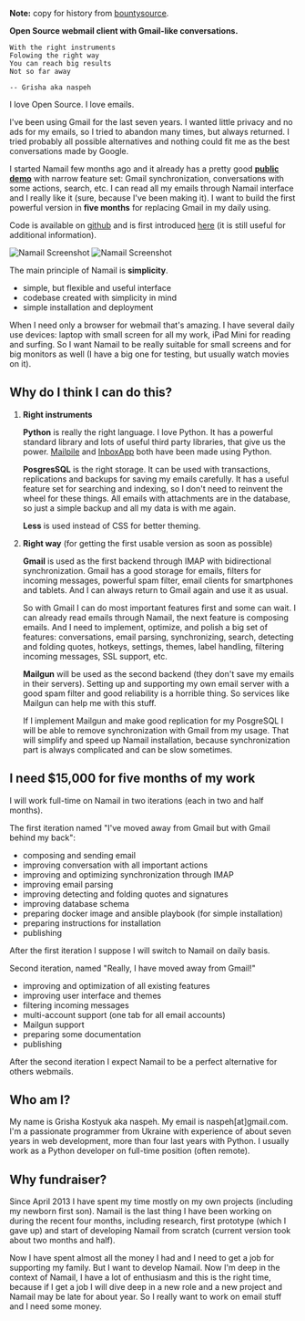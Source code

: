 **Note:** copy for history from [bountysource][bounty].

[bounty]: https://www.bountysource.com/teams/naspeh/fundraiser

**Open Source webmail client with Gmail-like conversations.**

    With the right instruments
    Folowing the right way
    You can reach big results
    Not so far away

    -- Grisha aka naspeh

I love Open Source. I love emails.

I've been using Gmail for the last seven years. I wanted little privacy and no ads for my emails, so I tried to abandon many times, but always returned. I tried probably all possible alternatives and nothing could fit me as the best conversations made by Google.

I started Namail few months ago and it already has a pretty good **[public demo][demo]** with narrow feature set: Gmail synchronization, conversations with some actions, search, etc. I can read all my emails through Namail interface and I really like it (sure, because I've been making it). I want to build the first powerful version in **five months** for replacing Gmail in my daily using.

[demo]: http://demo.pusto.org

Code is available on [github][gh] and is first introduced [here][intro] (it is still useful for additional information).

[gh]: https://github.com/naspeh/namail
[intro]: http://pusto.org/en/mailr/

![Namail Screenshot](//pusto.org/en/mailr/screenshot-one.png)
![Namail Screenshot](//pusto.org/en/mailr/screenshot-s.png)

The main principle of Namail is **simplicity**.

 - simple, but flexible and useful interface
 - codebase created with simplicity in mind
 - simple installation and deployment

When I need only a browser for webmail that's amazing. I have several daily use devices: laptop with small screen for all my work, iPad Mini for reading and surfing. So I want Namail to be really suitable for small screens and for big monitors as well (I have a big one for testing, but usually watch movies on it).

Why do I think I can do this?
-----------------------------
1. **Right instruments**

   **Python** is really the right language. I love Python. It has a powerful standard library and lots of useful third party libraries, that give us the power. [Mailpile][mp] and [InboxApp][inboxapp] both have been made using Python.

   **PosgresSQL** is the right storage. It can be used with transactions, replications and backups for saving my emails carefully. It has a useful feature set for searching and indexing, so I don't need to reinvent the wheel for these things. All emails with attachments are in the database, so just a simple backup and all my data is with me again.

   **Less** is used instead of CSS for better theming.

2. **Right way** (for getting the first usable version as soon as possible)

   **Gmail** is used as the first backend through IMAP with bidirectional synchronization. Gmail has a good storage for emails, filters for incoming messages, powerful spam filter, email clients for smartphones and tablets. And I can always return to Gmail again and use it as usual.

   So with Gmail I can do most important features first and some can wait. I can already read emails through Namail, the next feature is composing emails. And I need to implement, optimize, and polish a big set of features: conversations, email parsing, synchronizing, search, detecting and folding quotes, hotkeys, settings, themes, label handling, filtering incoming messages, SSL support, etc.

   **Mailgun** will be used as the second backend (they don't save my emails in their servers). Setting up and supporting my own email server with a good spam filter and good reliability is a horrible thing. So services like Mailgun can help me with this stuff.

   If I implement Mailgun and make good replication for my PosgreSQL I will be able to remove synchronization with Gmail from my usage. That will simplify and speed up Namail installation, because synchronization part is always complicated and can be slow sometimes.

   [mp]: https://www.mailpile.is/
   [inboxapp]: https://www.inboxapp.com/

I need $15,000 for five months of my work
-----------------------------------------
I will work full-time on Namail in two iterations (each in two and half months).

The first iteration named "I've moved away from Gmail but with Gmail behind my back":

 - composing and sending email
 - improving conversation with all important actions
 - improving and optimizing synchronization through IMAP
 - improving email parsing
 - improving detecting and folding quotes and signatures
 - improving database schema
 - preparing docker image and ansible playbook (for simple installation)
 - preparing instructions for installation
 - publishing

After the first iteration I suppose I will switch to Namail on daily basis.

Second iteration, named "Really, I have moved away from Gmail!"

 - improving and optimization of all existing features
 - improving user interface and themes
 - filtering incoming messages
 - multi-account support (one tab for all email accounts)
 - Mailgun support
 - preparing some documentation
 - publishing

After the second iteration I expect Namail to be a perfect alternative for others webmails.

Who am I?
---------
My name is Grisha Kostyuk aka naspeh. My email is naspeh[at]gmail.com. I'm a passionate programmer from Ukraine with experience of about seven years in web development, more than four last years with Python. I usually work as a Python developer on full-time position (often remote).

Why fundraiser?
---------------
Since April 2013 I have spent my time mostly on my own projects (including my newborn first son). Namail is the last thing I have been working on during the recent four months, including research, first prototype (which I gave up) and start of developing Namail from scratch (current version took about two months and half).

Now I have spent almost all the money I had and I need to get a job for supporting my family. But I want to develop Namail. Now I'm deep in the context of Namail, I have a lot of enthusiasm and this is the right time, because if I get a job I will dive deep in a new role and a new project and Namail may be late for about year. So I really want to work on email stuff and I need some money.

